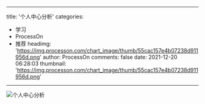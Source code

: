 
---
title: '个人中心分析'
categories: 
 - 学习
 - ProcessOn
 - 推荐
headimg: 'https://img.processon.com/chart_image/thumb/55cac157e4b07238d911956d.png'
author: ProcessOn
comments: false
date: 2021-12-20 06:28:03
thumbnail: 'https://img.processon.com/chart_image/thumb/55cac157e4b07238d911956d.png'
---

<div>   
<img class="thumb" alt="个人中心分析" src="https://img.processon.com/chart_image/thumb/55cac157e4b07238d911956d.png" referrerpolicy="no-referrer">
<p></p>  
</div>
            